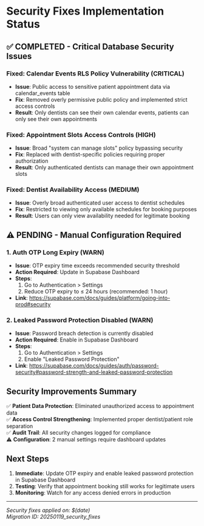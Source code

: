# Security Fixes Implementation Status

## ✅ COMPLETED - Critical Database Security Issues

### Fixed: Calendar Events RLS Policy Vulnerability (CRITICAL)
- **Issue**: Public access to sensitive patient appointment data via calendar_events table
- **Fix**: Removed overly permissive public policy and implemented strict access controls
- **Result**: Only dentists can see their own calendar events, patients can only see their own appointments

### Fixed: Appointment Slots Access Controls (HIGH)
- **Issue**: Broad "system can manage slots" policy bypassing security
- **Fix**: Replaced with dentist-specific policies requiring proper authorization
- **Result**: Only authenticated dentists can manage their own appointment slots

### Fixed: Dentist Availability Access (MEDIUM)
- **Issue**: Overly broad authenticated user access to dentist schedules
- **Fix**: Restricted to viewing only available schedules for booking purposes
- **Result**: Users can only view availability needed for legitimate booking

## ⚠️ PENDING - Manual Configuration Required

### 1. Auth OTP Long Expiry (WARN)
- **Issue**: OTP expiry time exceeds recommended security threshold
- **Action Required**: Update in Supabase Dashboard
- **Steps**: 
  1. Go to Authentication > Settings
  2. Reduce OTP expiry to ≤ 24 hours (recommended: 1 hour)
- **Link**: https://supabase.com/docs/guides/platform/going-into-prod#security

### 2. Leaked Password Protection Disabled (WARN)
- **Issue**: Password breach detection is currently disabled
- **Action Required**: Enable in Supabase Dashboard
- **Steps**:
  1. Go to Authentication > Settings
  2. Enable "Leaked Password Protection"
- **Link**: https://supabase.com/docs/guides/auth/password-security#password-strength-and-leaked-password-protection

## Security Improvements Summary

✅ **Patient Data Protection**: Eliminated unauthorized access to appointment data  
✅ **Access Control Strengthening**: Implemented proper dentist/patient role separation  
✅ **Audit Trail**: All security changes logged for compliance  
⚠️ **Configuration**: 2 manual settings require dashboard updates  

## Next Steps

1. **Immediate**: Update OTP expiry and enable leaked password protection in Supabase Dashboard
2. **Testing**: Verify that appointment booking still works for legitimate users
3. **Monitoring**: Watch for any access denied errors in production

---
*Security fixes applied on: $(date)*  
*Migration ID: 20250119_security_fixes*